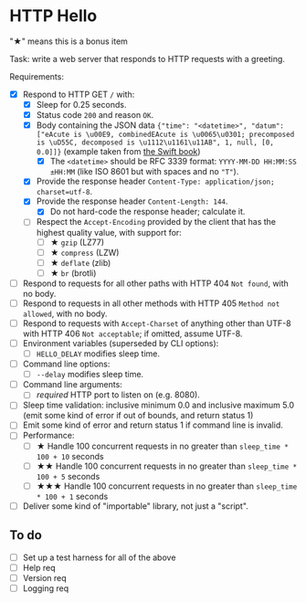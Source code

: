 # HTTP Hello

"★" means this is a bonus item

Task: write a web server that responds to HTTP requests with a greeting.

Requirements:

* [x] Respond to HTTP GET `/` with:
  * [x] Sleep for 0.25 seconds.
  * [x] Status code `200` and reason `OK`.
  * [x] Body containing the JSON data `{"time": "<datetime>", "datum": ["eAcute is \u00E9, combinedEAcute is \u0065\u0301; precomposed is \uD55C, decomposed is \u1112\u1161\u11AB", 1, null, [0, 0.0]]}` (example taken from [the Swift book](https://docs.swift.org/swift-book/LanguageGuide/StringsAndCharacters.html))
    * [x] The `<datetime>` should be RFC 3339 format: `YYYY-MM-DD HH:MM:SS ±HH:MM` (like ISO 8601 but with spaces and no `"T"`).
  * [x] Provide the response header `Content-Type: application/json; charset=utf-8`.
  * [x] Provide the response header `Content-Length: 144`.
    * [x] Do not hard-code the response header; calculate it.
  * [ ] Respect the `Accept-Encoding` provided by the client that has the highest quality value, with support for:
    * [ ] ★ `gzip` (LZ77)
    * [ ] ★ `compress` (LZW)
    * [ ] ★ `deflate` (zlib)
    * [ ] ★ `br` (brotli)
* [ ] Respond to requests for all other paths with HTTP 404 `Not found`, with no body.
* [ ] Respond to requests in all other methods with HTTP 405 `Method not allowed`, with no body.
* [ ] Respond to requests with `Accept-Charset` of anything other than UTF-8 with HTTP 406 `Not acceptable`; if omitted, assume UTF-8.
* [ ] Environment variables (superseded by CLI options):
  * [ ] `HELLO_DELAY` modifies sleep time.
* [ ] Command line options:
  * [ ] `--delay` modifies sleep time.
* [ ] Command line arguments:
  * [ ] _required_ HTTP port to listen on (e.g. 8080).
* [ ] Sleep time validation: inclusive minimum 0.0 and inclusive maximum 5.0 (emit some kind of error if out of bounds, and return status 1)
* [ ] Emit some kind of error and return status 1 if command line is invalid.
* [ ] Performance:
  * [ ] ★ Handle 100 concurrent requests in no greater than `sleep_time * 100 + 10` seconds
  * [ ] ★★ Handle 100 concurrent requests in no greater than `sleep_time * 100 + 5` seconds
  * [ ] ★★★ Handle 100 concurrent requests in no greater than `sleep_time * 100 + 1` seconds
* [ ] Deliver some kind of "importable" library, not just a "script".

## To do

* [ ] Set up a test harness for all of the above
* [ ] Help req
* [ ] Version req
* [ ] Logging req
